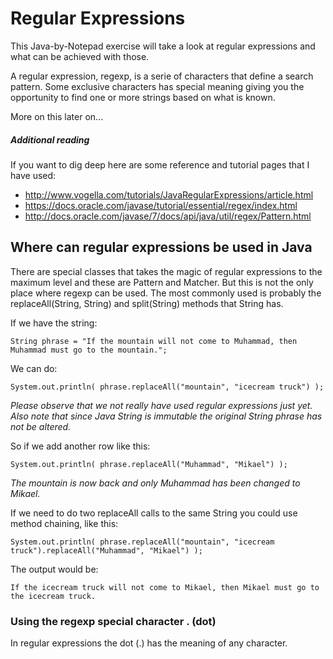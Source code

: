




# Regular Expressions

This Java-by-Notepad exercise will take a look at regular expressions and what 
can be achieved with those.

A regular expression, regexp, is a serie of characters that define a search 
pattern.
Some exclusive characters has special meaning giving you the opportunity to 
find one or more strings based on what is known.

More on this later on...

##### Additional reading

If you want to dig deep here are some reference and tutorial pages that I have 
used:

* http://www.vogella.com/tutorials/JavaRegularExpressions/article.html
* https://docs.oracle.com/javase/tutorial/essential/regex/index.html
* http://docs.oracle.com/javase/7/docs/api/java/util/regex/Pattern.html




## Where can regular expressions be used in Java

There are special classes that takes the magic of regular expressions to the
maximum level and these are Pattern and Matcher. 
But this is not the only place where regexp can be used.
The most commonly used is probably the replaceAll(String, String) and 
split(String) methods that String has.

If we have the string:

	String phrase = "If the mountain will not come to Muhammad, then Muhammad must go to the mountain.";

We can do:

	System.out.println( phrase.replaceAll("mountain", "icecream truck") );

_Please observe that we not really have used regular expressions just yet. 
Also note that since Java String is immutable the original String phrase has 
not be altered._

So if we add another row like this:

	System.out.println( phrase.replaceAll("Muhammad", "Mikael") );

_The mountain is now back and only Muhammad has been changed to Mikael._

If we need to do two replaceAll calls to the same String you could use method
chaining, like this:

	System.out.println( phrase.replaceAll("mountain", "icecream truck").replaceAll("Muhammad", "Mikael") );

The output would be:

	If the icecream truck will not come to Mikael, then Mikael must go to the icecream truck.



### Using the regexp special character . (dot)

In regular expressions the dot (.) has the meaning of any character.